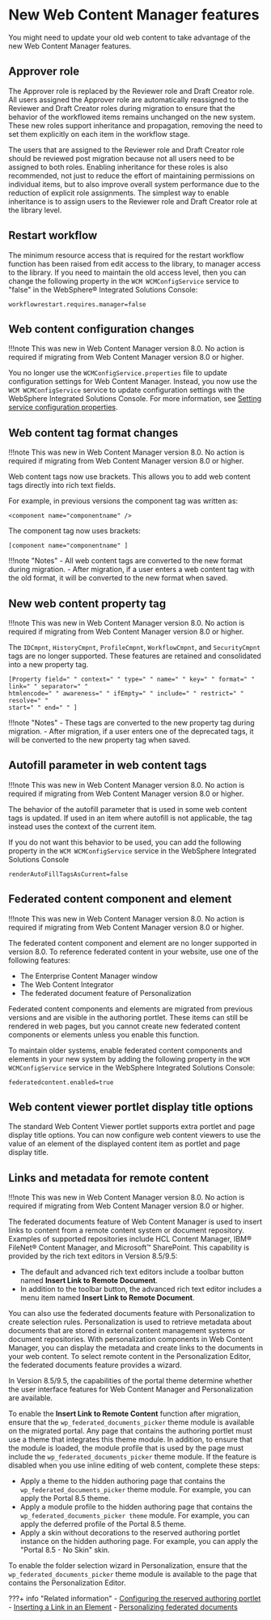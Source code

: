 # New Web Content Manager features

You might need to update your old web content to take advantage of the new Web Content Manager features.

## Approver role

The Approver role is replaced by the Reviewer role and Draft Creator role. All users assigned the Approver role are automatically reassigned to the Reviewer and Draft Creator roles during migration to ensure that the behavior of the workflowed items remains unchanged on the new system. These new roles support inheritance and propagation, removing the need to set them explicitly on each item in the workflow stage.

The users that are assigned to the Reviewer role and Draft Creator role should be reviewed post migration because not all users need to be assigned to both roles. Enabling inheritance for these roles is also recommended, not just to reduce the effort of maintaining permissions on individual items, but to also improve overall system performance due to the reduction of explicit role assignments. The simplest way to enable inheritance is to assign users to the Reviewer role and Draft Creator role at the library level.

## Restart workflow

The minimum resource access that is required for the restart workflow function has been raised from edit access to the library, to manager access to the library. If you need to maintain the old access level, then you can change the following property in the `WCM WCMConfigService` service to "false" in the WebSphere® Integrated Solutions Console:

```
workflowrestart.requires.manager=false
```

## Web content configuration changes

!!!note
    This was new in Web Content Manager version 8.0. No action is required if migrating from Web Content Manager version 8.0 or higher.

You no longer use the `WCMConfigService.properties` file to update configuration settings for Web Content Manager. Instead, you now use the `WCM WCMConfigService` service to update configuration settings with the WebSphere Integrated Solutions Console. For more information, see [Setting service configuration properties](../../../config_portal_behavior/service_config_properties/index.md).

## Web content tag format changes

!!!note
    This was new in Web Content Manager version 8.0. No action is required if migrating from Web Content Manager version 8.0 or higher.

Web content tags now use brackets. This allows you to add web content tags directly into rich text fields.

For example, in previous versions the component tag was written as:

```
<component name="componentname" />
```

The component tag now uses brackets:

```
[component name="componentname" ]
```

!!!note "Notes"
    -   All web content tags are converted to the new format during migration.
    -   After migration, if a user enters a web content tag with the old format, it will be converted to the new format when saved.

## New web content property tag

!!!note
    This was new in Web Content Manager version 8.0. No action is required if migrating from Web Content Manager version 8.0 or higher.

The `IDCmpnt`, `HistoryCmpnt`, `ProfileCmpnt`, `WorkflowCmpnt`, and `SecurityCmpnt` tags are no longer supported. These features are retained and consolidated into a new property tag.

```
[Property field=" " context=" " type=" " name=" " key=" " format=" " link=" " separator=" " 
htmlencode=" " awareness=" " ifEmpty=" " include=" " restrict=" " resolve=" "
start=" " end=" " ]
```

!!!note "Notes"
    -   These tags are converted to the new property tag during migration.
    -   After migration, if a user enters one of the deprecated tags, it will be converted to the new property tag when saved.

## Autofill parameter in web content tags

!!!note
    This was new in Web Content Manager version 8.0. No action is required if migrating from Web Content Manager version 8.0 or higher.

The behavior of the autofill parameter that is used in some web content tags is updated. If used in an item where autofill is not applicable, the tag instead uses the context of the current item.

If you do not want this behavior to be used, you can add the following property in the `WCM WCMConfigService` service in the WebSphere Integrated Solutions Console

```
renderAutoFillTagsAsCurrent=false
```

## Federated content component and element

!!!note
    This was new in Web Content Manager version 8.0. No action is required if migrating from Web Content Manager version 8.0 or higher.

The federated content component and element are no longer supported in version 8.0. To reference federated content in your website, use one of the following features:

-   The Enterprise Content Manager window
-   The Web Content Integrator
-   The federated document feature of Personalization

Federated content components and elements are migrated from previous versions and are visible in the authoring portlet. These items can still be rendered in web pages, but you cannot create new federated content components or elements unless you enable this function.

To maintain older systems, enable federated content components and elements in your new system by adding the following property in the `WCM WCMConfigService` service in the WebSphere Integrated Solutions Console:

```
federatedcontent.enabled=true
```

## Web content viewer portlet display title options

The standard Web Content Viewer portlet supports extra portlet and page display title options. You can now configure web content viewers to use the value of an element of the displayed content item as portlet and page display title.

## Links and metadata for remote content

!!!note
    This was new in Web Content Manager version 8.0. No action is required if migrating from Web Content Manager version 8.0 or higher.

The federated documents feature of Web Content Manager is used to insert links to content from a remote content system or document repository. Examples of supported repositories include HCL Content Manager, IBM® FileNet® Content Manager, and Microsoft™ SharePoint. This capability is provided by the rich text editors in Version 8.5/9.5:

-   The default and advanced rich text editors include a toolbar button named **Insert Link to Remote Document**.
-   In addition to the toolbar button, the advanced rich text editor includes a menu item named **Insert Link to Remote Document**.

You can also use the federated documents feature with Personalization to create selection rules. Personalization is used to retrieve metadata about documents that are stored in external content management systems or document repositories. With personalization components in Web Content Manager, you can display the metadata and create links to the documents in your web content. To select remote content in the Personalization Editor, the federated documents feature provides a wizard.

In Version 8.5/9.5, the capabilities of the portal theme determine whether the user interface features for Web Content Manager and Personalization are available.

To enable the **Insert Link to Remote Content** function after migration, ensure that the `wp_federated_documents_picker` theme module is available on the migrated portal. Any page that contains the authoring portlet must use a theme that integrates this theme module. In addition, to ensure that the module is loaded, the module profile that is used by the page must include the `wp_federated_documents_picker` theme module. If the feature is disabled when you use inline editing of web content, complete these steps:

-   Apply a theme to the hidden authoring page that contains the `wp_federated_documents_picker` theme module. For example, you can apply the Portal 8.5 theme.
-   Apply a module profile to the hidden authoring page that contains the `wp_federated_documents_picker theme` module. For example, you can apply the deferred profile of the Portal 8.5 theme.
-   Apply a skin without decorations to the reserved authoring portlet instance on the hidden authoring page. For example, you can apply the "Portal 8.5 - No Skin" skin.

To enable the folder selection wizard in Personalization, ensure that the `wp_federated_documents_picker` theme module is available to the page that contains the Personalization Editor.


???+ info "Related information"
    -   [Configuring the reserved authoring portlet](../../../../../manage_content/wcm_authoring/authoring_portlet/content_management_artifacts/reserved_auth_portlet/wcm_config_wcmviewer_reservedcfg.md)
    -   [Inserting a Link in an Element](../../../../../manage_content/wcm_authoring/authoring_portlet/content_management_artifacts/elements/element_designs/wcm_dev_elements_insert_link.md)
    -   [Personalizing federated documents](../../../../../manage_content/wcm_authoring/authoring_portlet/content_management_artifacts/feddocs/index.md)

